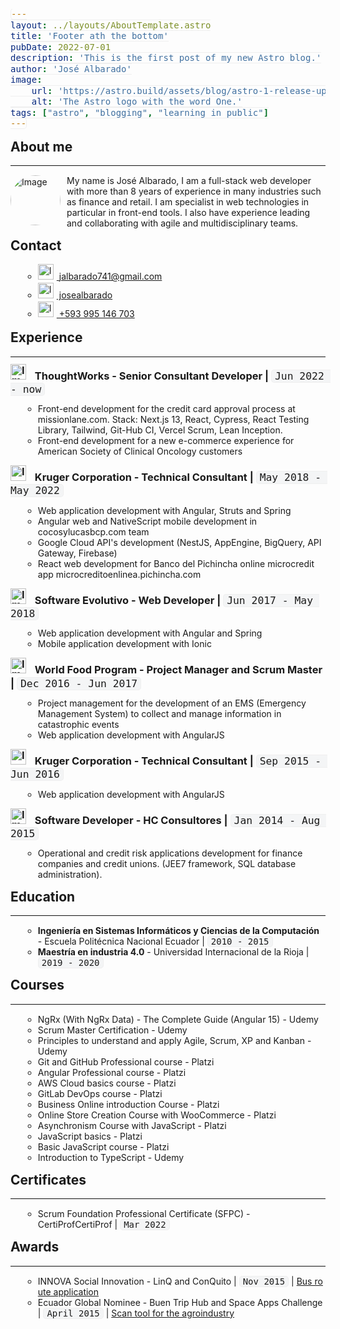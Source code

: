 ```yaml
---
layout: ../layouts/AboutTemplate.astro
title: 'Footer ath the bottom'
pubDate: 2022-07-01
description: 'This is the first post of my new Astro blog.'
author: 'José Albarado'
image:
    url: 'https://astro.build/assets/blog/astro-1-release-update/cover.jpeg' 
    alt: 'The Astro logo with the word One.'
tags: ["astro", "blogging", "learning in public"]
---
```

## About me
---
![Image](/assets/images/me.jpeg 'avatar') My name is José Albarado, I am a full-stack web developer with more than 8 years of experience in many industries such as finance and retail. I am specialist in web technologies in particular in front-end tools. I also have experience leading and collaborating with agile and multidisciplinary teams.

## Contact

- [![Image](/assets/images/icons/gmail.png) jalbarado741@gmail.com](mailto:jalbarado741@gmail.com)
- [![Image](/assets/images/icons/linkedin.png) josealbarado](https://www.linkedin.com/in/josealbarado/)
- [![Image](/assets/images/icons/ring-phone.png) +593 995 146 703](tel:+593995146703)

## Experience
---

### ![Image](/assets/images/experience/tw.png) ThoughtWorks - Senior Consultant Developer | `Jun 2022 - now`
- Front-end development for the credit card approval process at missionlane.com. Stack: Next.js 13, React, Cypress, React Testing Library, Tailwind, Git-Hub CI, Vercel Scrum, Lean Inception.
- Front-end development for a new e-commerce experience for American Society of Clinical Oncology customers

### ![Image](/assets/images/experience/kruger.png) Kruger Corporation - Technical Consultant | `May 2018 - May 2022` 
- Web application development with Angular, Struts and Spring
- Angular web and NativeScript mobile development in cocosylucasbcp.com team
- Google Cloud API's development (NestJS, AppEngine, BigQuery, API Gateway, Firebase)
- React web development for Banco del Pichincha online microcredit app microcreditoenlinea.pichincha.com

### ![Image](/assets/images/experience/se.jpeg) Software Evolutivo - Web Developer | `Jun 2017 - May 2018` 
- Web application development with Angular and Spring
- Mobile application development with Ionic



### ![Image](/assets/images/experience/wfp.jpeg) World Food Program - Project Manager and Scrum Master | `Dec 2016 - Jun 2017`
- Project management for the development of an EMS (Emergency Management System) to collect and manage information in catastrophic events
- Web application development with AngularJS

### ![Image](/assets/images/experience/kruger.png) Kruger Corporation - Technical Consultant | `Sep 2015 - Jun 2016`
- Web application development with AngularJS

### ![Image](/assets/images/experience/default.png) Software Developer - HC Consultores | `Jan 2014 - Aug 2015`
- Operational and credit risk applications development for finance companies and credit unions. (JEE7 framework, SQL database administration).

## Education
---
- **Ingeniería en Sistemas Informáticos y Ciencias de la Computación** - Escuela Politécnica Nacional Ecuador | `2010 - 2015`
- **Maestría en industria 4.0** - Universidad Internacional de la Rioja | `2019 - 2020`

## Courses
---
- NgRx (With NgRx Data) - The Complete Guide (Angular 15) - Udemy
- Scrum Master Certification - Udemy
- Principles to understand and apply Agile, Scrum, XP and Kanban - Udemy
- Git and GitHub Professional course - Platzi
- Angular Professional course - Platzi
- AWS Cloud basics course - Platzi
- GitLab DevOps course - Platzi
- Business Online introduction Course - Platzi
- Online Store Creation Course with WooCommerce - Platzi
- Asynchronism Course with JavaScript - Platzi
- JavaScript basics - Platzi
- Basic JavaScript course - Platzi
- Introduction to TypeScript - Udemy

## Certificates
---
- Scrum Foundation Professional Certificate (SFPC) - CertiProfCertiProf | `Mar 2022`

## Awards
---
- INNOVA Social Innovation - LinQ and ConQuito | `Nov 2015` | [Bus route application](https://conquito.org.ec/mi-bus-uio-una-alternativa-emprendedora-que-promueve-el-uso-del-transporte-publico/)
- Ecuador Global Nominee - Buen Trip Hub and Space Apps Challenge | `April 2015` | [Scan tool for the agroindustry](https://2015.spaceappschallenge.org/project/dropi-alone/)

<style>
    h2 {
        margin-top: 15px;
    }
    hr {
        border: #EFEFEF solid;
        border-width: 0 0 1px;
        margin-bottom: 10px
    }
    h3 { 
        line-height: 1;
        margin: 10px 0 5px;
    }
    h3 img {
        width: 25px;
        height: 25px;
        margin: 0 10px 0 0;
        display: inline;
        padding-bottom: 8px
    }
    li {
        list-style: circle;
        margin-left: 20px;
    }
    code {
        font-size: inherit;
        font-weight: initial;
        border: 1px solid #EFEFEF;
        padding: 0 5px;
        border-radius: 5px;
        background: #9ca3af17;
    }
    li img {
        width: 25px;
        height: 25px;
        margin: 0 5px 0 0;
        display: inline;
        padding-bottom: 5px
    }
    a {
        line-break: anywhere;
    }
    img[title="avatar"]{
        border-radius:50%;
        width:80px;
        float:left;
        margin-right: 10px;
    }
</style>